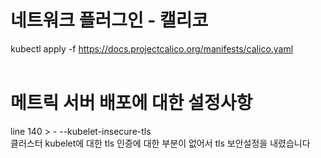 # 네트워크 플러그인 - 캘리코 <br>
kubectl apply -f https://docs.projectcalico.org/manifests/calico.yaml <br>
<br>

# 메트릭 서버 배포에 대한 설정사항 <br>
line 140 >  - --kubelet-insecure-tls <br>
클러스터 kubelet에 대한 tls 인증에 대한 부분이 없어서 tls 보안설정을 내렸습니다
